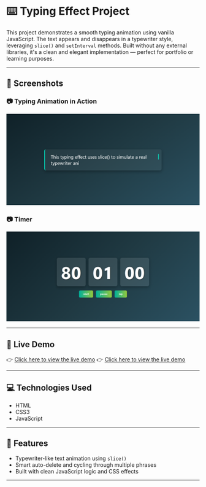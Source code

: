 # ⌨️ Typing Effect Project

This project demonstrates a smooth typing animation using vanilla JavaScript. The text appears and disappears in a typewriter style, leveraging `slice()` and `setInterval` methods. Built without any external libraries, it's a clean and elegant implementation — perfect for portfolio or learning purposes.

---

## 📸 Screenshots

### 📷 Typing Animation in Action
![Screenshot 1](img/Screenshot%202025-08-07%20080630.png)

### 📷 Timer
![Screenshot 2](img/Screenshot%202025-08-07%20080620.png)

---

## 🔗 Live Demo

👉 [Click here to view the live demo]( https://setarehomadian80.github.io/section30-web24/)
👉 [Click here to view the live demo](https://setarehomadian80.github.io/section30-web24/index.Timer.html)

---

## 💻 Technologies Used

- HTML
- CSS3 
- JavaScript 

---

## 📜 Features

- Typewriter-like text animation using `slice()`
- Smart auto-delete and cycling through multiple phrases
- Built with clean JavaScript logic and CSS effects

---

